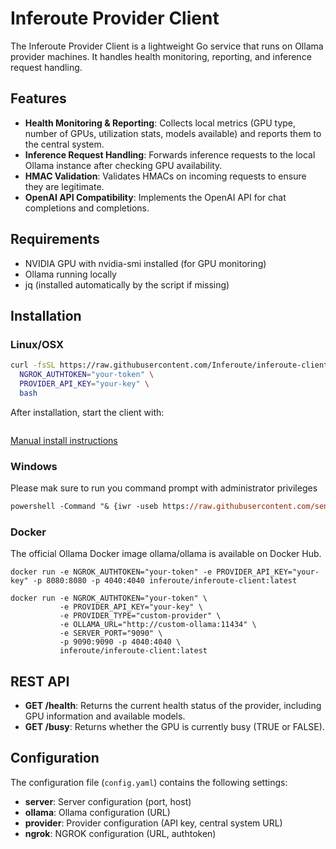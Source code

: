 # Inferoute Provider Client

The Inferoute Provider Client is a lightweight Go service that runs on Ollama provider machines. It handles health monitoring, reporting, and inference request handling.

## Features

- **Health Monitoring & Reporting**: Collects local metrics (GPU type, number of GPUs, utilization stats, models available) and reports them to the central system.
- **Inference Request Handling**: Forwards inference requests to the local Ollama instance after checking GPU availability.
- **HMAC Validation**: Validates HMACs on incoming requests to ensure they are legitimate.
- **OpenAI API Compatibility**: Implements the OpenAI API for chat completions and completions.

## Requirements

- NVIDIA GPU with nvidia-smi installed (for GPU monitoring)
- Ollama running locally
- jq (installed automatically by the script if missing)

## Installation

### Linux/OSX

```bash
curl -fsSL https://raw.githubusercontent.com/Inferoute/inferoute-client/main/scripts/install.sh | \
  NGROK_AUTHTOKEN="your-token" \
  PROVIDER_API_KEY="your-key" \
  bash
```


After installation, start the client with:
```bash

```
[Manual install instructions](https://github.com/inferoute/inferoute-client/blob/main/docs/linux.md)

### Windows

Please mak sure to run you command prompt with administrator privileges

```ps
powershell -Command "& {iwr -useb https://raw.githubusercontent.com/sentnl/inferoute-client/main/scripts/windows-install.bat -OutFile windows-install.bat}" && windows-install.bat
```

### Docker

The official Ollama Docker image ollama/ollama is available on Docker Hub.

```
docker run -e NGROK_AUTHTOKEN="your-token" -e PROVIDER_API_KEY="your-key" -p 8080:8080 -p 4040:4040 inferoute/inferoute-client:latest
```


```
docker run -e NGROK_AUTHTOKEN="your-token" \
           -e PROVIDER_API_KEY="your-key" \
           -e PROVIDER_TYPE="custom-provider" \
           -e OLLAMA_URL="http://custom-ollama:11434" \
           -e SERVER_PORT="9090" \
           -p 9090:9090 -p 4040:4040 \
           inferoute/inferoute-client:latest
```


## REST API 

- **GET /health**: Returns the current health status of the provider, including GPU information and available models.
- **GET /busy**: Returns whether the GPU is currently busy (TRUE or FALSE).


## Configuration

The configuration file (`config.yaml`) contains the following settings:

- **server**: Server configuration (port, host)
- **ollama**: Ollama configuration (URL)
- **provider**: Provider configuration (API key, central system URL)
- **ngrok**: NGROK configuration (URL, authtoken)




